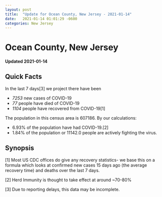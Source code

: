 ```yaml
---
layout: post
title:  "Update for Ocean County, New Jersey - 2021-01-14"
date:   2021-01-14 01:01:29 -0600
categories: New Jersey
---
```


# Ocean County, New Jersey
#### Updated 2021-01-14

## Quick Facts

In the last 7 days[3] we project there have been
- *7253* new cases of COVID-19
- *77* people have died of COVID-19
- *1104* people have recovered from COVID-19[1]

The population in this census area is 607186. By our calculations:
- 6.93% of the population have had COVID-19.[2]
- 1.84% of the population or 11142.0 people are actively fighting the virus.

## Synopsis




[1] Most US CDC offices do give any recovery statistics- we base this on a formula which looks at confirmed new cases
15 days ago (the average recovery time) and deaths over the last 7 days.

[2] Herd Immunity is thought to take effect at around ~70-80%

[3] Due to reporting delays, this data may be incomplete.
 
    